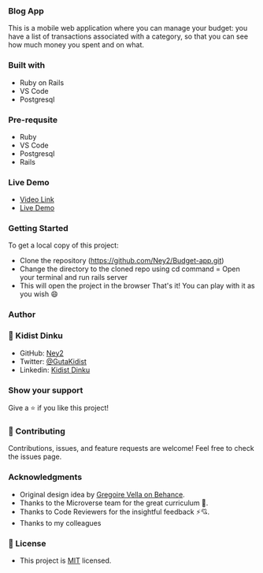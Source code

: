 ### Blog App
This is a mobile web application where you can manage your budget: you have a list of transactions associated with a category, so that you can see how much money you spent and on what.

### Built with
- Ruby on Rails
- VS Code
- Postgresql
### Pre-requsite
- Ruby
- VS Code
- Postgresql
- Rails

### Live Demo
- [Video Link](https://drive.google.com/file/d/1v5RV8nQEDJCugh9N5IaPdfySTb7cjvfZ/view?usp=sharing)
- [Live Demo](https://budget-app21.herokuapp.com/)

### Getting Started
To get a local copy of this project:

- Clone the repository (https://github.com/Ney2/Budget-app.git)
- Change the directory to the cloned repo using cd command
= Open your terminal and run rails server
- This will open the project in the browser That's it! You can play with it as you wish 😄

### Author

### 👤 Kidist Dinku
- GitHub: [Ney2](https://github.com/Ney2)
- Twitter: [@GutaKidist](https://twitter.com/GutaKidist)
- Linkedin: [Kidist Dinku](https://www.linkedin.com/in/kidist-guta/)

### Show your support
Give a ⭐️ if you like this project!

### 🤝 Contributing
Contributions, issues, and feature requests are welcome! Feel free to check the issues page.

### Acknowledgments
- Original design idea by [Gregoire Vella on Behance](https://www.behance.net/gregoirevella). 
- Thanks to the Microverse team for the great curriculum 🙌.
- Thanks to Code Reviewers for the insightful feedback ⚡💘.
- Thanks to my colleagues

### 📝 License
- This project is [MIT](https://github.com/Ney2/Budget-app/blob/dev/MIT.md) licensed.